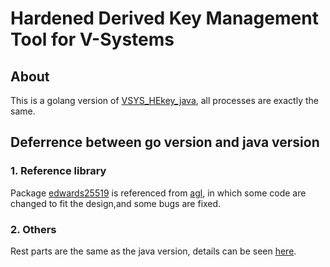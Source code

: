 # Hardened Derived Key Management Tool for V-Systems

## About

This is a golang version of [VSYS_HEkey_java](https://github.com/Brochao/VSYS_HDkey_java), all processes are exactly the same.


## Deferrence between go version and java version


### 1. Reference library

Package [edwards25519](https://github.com/Brochao/VSYS_HDkey_go/tree/master/edwards25519) is referenced from [agl](https://github.com/agl/ed25519),
in which some code are changed to fit the design,and some bugs are fixed.

### 2. Others

Rest parts are the same as the java version, details can be seen [here](https://github.com/Brochao/VSYS_HDkey_java/blob/master/README.md).
